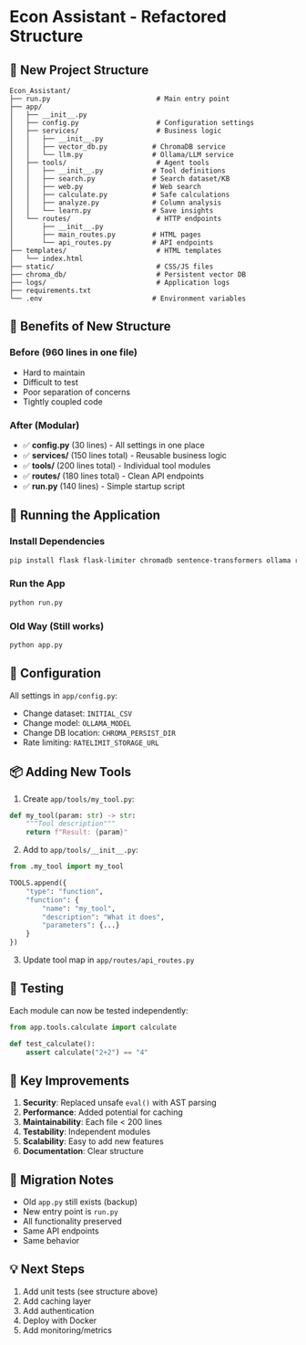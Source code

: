 # Econ Assistant - Refactored Structure

## 📁 New Project Structure

```
Econ_Assistant/
├── run.py                          # Main entry point
├── app/
│   ├── __init__.py
│   ├── config.py                   # Configuration settings
│   ├── services/                   # Business logic
│   │   ├── __init__.py
│   │   ├── vector_db.py           # ChromaDB service
│   │   └── llm.py                 # Ollama/LLM service
│   ├── tools/                      # Agent tools
│   │   ├── __init__.py            # Tool definitions
│   │   ├── search.py              # Search dataset/KB
│   │   ├── web.py                 # Web search
│   │   ├── calculate.py           # Safe calculations
│   │   ├── analyze.py             # Column analysis
│   │   └── learn.py               # Save insights
│   └── routes/                     # HTTP endpoints
│       ├── __init__.py
│       ├── main_routes.py         # HTML pages
│       └── api_routes.py          # API endpoints
├── templates/                      # HTML templates
│   └── index.html
├── static/                         # CSS/JS files
├── chroma_db/                      # Persistent vector DB
├── logs/                           # Application logs
├── requirements.txt
└── .env                           # Environment variables
```

## 🎯 Benefits of New Structure

### Before (960 lines in one file)
- Hard to maintain
- Difficult to test
- Poor separation of concerns
- Tightly coupled code

### After (Modular)
- ✅ **config.py** (30 lines) - All settings in one place
- ✅ **services/** (150 lines total) - Reusable business logic
- ✅ **tools/** (200 lines total) - Individual tool modules
- ✅ **routes/** (180 lines total) - Clean API endpoints
- ✅ **run.py** (140 lines) - Simple startup script

## 🚀 Running the Application

### Install Dependencies
```bash
pip install flask flask-limiter chromadb sentence-transformers ollama requests pandas langsmith python-dotenv
```

### Run the App
```bash
python run.py
```

### Old Way (Still works)
```bash
python app.py
```

## 🔧 Configuration

All settings in `app/config.py`:
- Change dataset: `INITIAL_CSV`
- Change model: `OLLAMA_MODEL`
- Change DB location: `CHROMA_PERSIST_DIR`
- Rate limiting: `RATELIMIT_STORAGE_URL`

## 📦 Adding New Tools

1. Create `app/tools/my_tool.py`:
```python
def my_tool(param: str) -> str:
    """Tool description"""
    return f"Result: {param}"
```

2. Add to `app/tools/__init__.py`:
```python
from .my_tool import my_tool

TOOLS.append({
    "type": "function",
    "function": {
        "name": "my_tool",
        "description": "What it does",
        "parameters": {...}
    }
})
```

3. Update tool map in `app/routes/api_routes.py`

## 🧪 Testing

Each module can now be tested independently:

```python
from app.tools.calculate import calculate

def test_calculate():
    assert calculate("2+2") == "4"
```

## 📝 Key Improvements

1. **Security**: Replaced unsafe `eval()` with AST parsing
2. **Performance**: Added potential for caching
3. **Maintainability**: Each file < 200 lines
4. **Testability**: Independent modules
5. **Scalability**: Easy to add new features
6. **Documentation**: Clear structure

## 🔄 Migration Notes

- Old `app.py` still exists (backup)
- New entry point is `run.py`
- All functionality preserved
- Same API endpoints
- Same behavior

## 💡 Next Steps

1. Add unit tests (see structure above)
2. Add caching layer
3. Add authentication
4. Deploy with Docker
5. Add monitoring/metrics
